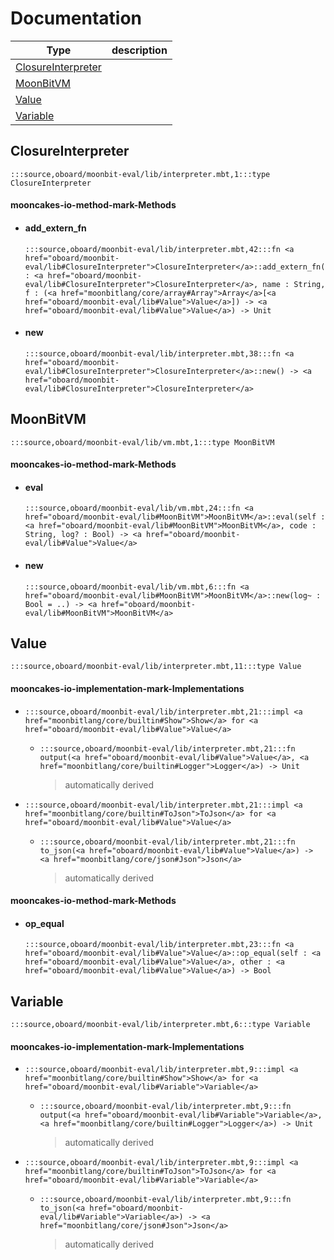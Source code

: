 # Documentation
|Type|description|
|---|---|
|[ClosureInterpreter](#ClosureInterpreter)||
|[MoonBitVM](#MoonBitVM)||
|[Value](#Value)||
|[Variable](#Variable)||

## ClosureInterpreter

```moonbit
:::source,oboard/moonbit-eval/lib/interpreter.mbt,1:::type ClosureInterpreter
```


#### mooncakes-io-method-mark-Methods
- #### add\_extern\_fn
  ```moonbit
  :::source,oboard/moonbit-eval/lib/interpreter.mbt,42:::fn <a href="oboard/moonbit-eval/lib#ClosureInterpreter">ClosureInterpreter</a>::add_extern_fn(self : <a href="oboard/moonbit-eval/lib#ClosureInterpreter">ClosureInterpreter</a>, name : String, f : (<a href="moonbitlang/core/array#Array">Array</a>[<a href="oboard/moonbit-eval/lib#Value">Value</a>]) -> <a href="oboard/moonbit-eval/lib#Value">Value</a>) -> Unit
  ```
  > 
- #### new
  ```moonbit
  :::source,oboard/moonbit-eval/lib/interpreter.mbt,38:::fn <a href="oboard/moonbit-eval/lib#ClosureInterpreter">ClosureInterpreter</a>::new() -> <a href="oboard/moonbit-eval/lib#ClosureInterpreter">ClosureInterpreter</a>
  ```
  > 

## MoonBitVM

```moonbit
:::source,oboard/moonbit-eval/lib/vm.mbt,1:::type MoonBitVM
```


#### mooncakes-io-method-mark-Methods
- #### eval
  ```moonbit
  :::source,oboard/moonbit-eval/lib/vm.mbt,24:::fn <a href="oboard/moonbit-eval/lib#MoonBitVM">MoonBitVM</a>::eval(self : <a href="oboard/moonbit-eval/lib#MoonBitVM">MoonBitVM</a>, code : String, log? : Bool) -> <a href="oboard/moonbit-eval/lib#Value">Value</a>
  ```
  > 
- #### new
  ```moonbit
  :::source,oboard/moonbit-eval/lib/vm.mbt,6:::fn <a href="oboard/moonbit-eval/lib#MoonBitVM">MoonBitVM</a>::new(log~ : Bool = ..) -> <a href="oboard/moonbit-eval/lib#MoonBitVM">MoonBitVM</a>
  ```
  > 

## Value

```moonbit
:::source,oboard/moonbit-eval/lib/interpreter.mbt,11:::type Value
```


#### mooncakes-io-implementation-mark-Implementations
- ```moonbit
  :::source,oboard/moonbit-eval/lib/interpreter.mbt,21:::impl <a href="moonbitlang/core/builtin#Show">Show</a> for <a href="oboard/moonbit-eval/lib#Value">Value</a>
  ```
  > 
  * ```moonbit
    :::source,oboard/moonbit-eval/lib/interpreter.mbt,21:::fn output(<a href="oboard/moonbit-eval/lib#Value">Value</a>, <a href="moonbitlang/core/builtin#Logger">Logger</a>) -> Unit
    ```
    > automatically derived
- ```moonbit
  :::source,oboard/moonbit-eval/lib/interpreter.mbt,21:::impl <a href="moonbitlang/core/builtin#ToJson">ToJson</a> for <a href="oboard/moonbit-eval/lib#Value">Value</a>
  ```
  > 
  * ```moonbit
    :::source,oboard/moonbit-eval/lib/interpreter.mbt,21:::fn to_json(<a href="oboard/moonbit-eval/lib#Value">Value</a>) -> <a href="moonbitlang/core/json#Json">Json</a>
    ```
    > automatically derived

#### mooncakes-io-method-mark-Methods
- #### op\_equal
  ```moonbit
  :::source,oboard/moonbit-eval/lib/interpreter.mbt,23:::fn <a href="oboard/moonbit-eval/lib#Value">Value</a>::op_equal(self : <a href="oboard/moonbit-eval/lib#Value">Value</a>, other : <a href="oboard/moonbit-eval/lib#Value">Value</a>) -> Bool
  ```
  > 

## Variable

```moonbit
:::source,oboard/moonbit-eval/lib/interpreter.mbt,6:::type Variable
```


#### mooncakes-io-implementation-mark-Implementations
- ```moonbit
  :::source,oboard/moonbit-eval/lib/interpreter.mbt,9:::impl <a href="moonbitlang/core/builtin#Show">Show</a> for <a href="oboard/moonbit-eval/lib#Variable">Variable</a>
  ```
  > 
  * ```moonbit
    :::source,oboard/moonbit-eval/lib/interpreter.mbt,9:::fn output(<a href="oboard/moonbit-eval/lib#Variable">Variable</a>, <a href="moonbitlang/core/builtin#Logger">Logger</a>) -> Unit
    ```
    > automatically derived
- ```moonbit
  :::source,oboard/moonbit-eval/lib/interpreter.mbt,9:::impl <a href="moonbitlang/core/builtin#ToJson">ToJson</a> for <a href="oboard/moonbit-eval/lib#Variable">Variable</a>
  ```
  > 
  * ```moonbit
    :::source,oboard/moonbit-eval/lib/interpreter.mbt,9:::fn to_json(<a href="oboard/moonbit-eval/lib#Variable">Variable</a>) -> <a href="moonbitlang/core/json#Json">Json</a>
    ```
    > automatically derived
